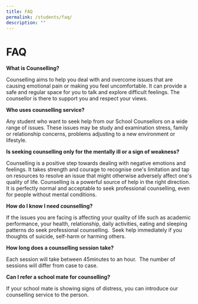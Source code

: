 ```yaml
---
title: FAQ
permalink: /students/faq/
description: ""
---
```

# FAQ

**What is Counselling?**  

Counselling aims to help you deal with and overcome issues that are causing emotional pain or making you feel uncomfortable. It can provide a safe and regular space for you to talk and explore difficult feelings. The counsellor is there to support you and respect your views.  
  
**Who uses counselling service?**  

Any student who want to seek help from our School Counsellors on a wide range of issues. These issues may be study and examination stress, family or relationship concerns, problems adjusting to a new environment or lifestyle.  
  
**Is seeking counselling only for the mentally ill or a sign of weakness?**

Counselling is a positive step towards dealing with negative emotions and feelings. It takes strength and courage to recognise one's limitation and tap on resources to resolve an issue that might otherwise adversely affect one's quality of life. Counselling is a powerful source of help in the right direction. It is perfectly normal and acceptable to seek professional counselling, even for people without mental conditions.  

**How do I know I need counselling?**  

If the issues you are facing is affecting your quality of life such as academic performance, your health, relationship, daily activities, eating and sleeping patterns do seek professional counselling.  Seek help immediately if you thoughts of suicide, self-harm or harming others.  
  
**How long does a counselling session take?**

Each session will take between 45minutes to an hour.  The number of sessions will differ from case to case.  
  
**Can I refer a school mate for counselling?**

If your school mate is showing signs of distress, you can introduce our counselling service to the person.